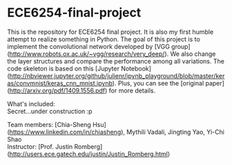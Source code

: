 # ECE6254-final-project

This is the repository for ECE6254 final project. It is also my first humble attempt to realize something in Python. The goal of this project is to implement the convolutional network developed by [VGG group] (http://www.robots.ox.ac.uk/~vgg/research/very_deep/). We also change the layer structures and compare the performance among all variations. The code skeleton is based on this [Jupyter Notebook] (http://nbviewer.jupyter.org/github/julienr/ipynb_playground/blob/master/keras/convmnist/keras_cnn_mnist.ipynb). Plus, you can see the [original paper] (http://arxiv.org/pdf/1409.1556.pdf) for more details.

What's included:  
Secret...under construction :p

Team members: [Chia-Sheng Hsu] (https://www.linkedin.com/in/chiasheng), Mythili Vadali, Jingting Yao, Yi-Chi Shao   
Instructor: [Prof. Justin Romberg] (http://users.ece.gatech.edu/justin/Justin_Romberg.html)
